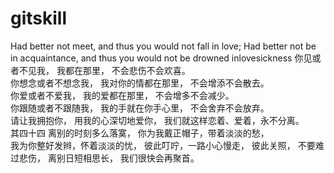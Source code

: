 # gitskill
Had better not meet, and thus you would not fall in love;   Had better not be in acquaintance, and thus you would not be drowned inlovesickness
你见或者不见我，  我都在那里，  不会悲伤不会欢喜。  
你想念或者不想念我，  我对你的情都在那里，  不会增添不会散去。  
你爱或者不爱我，  我的爱都在那里，  不会增多不会减少。  
你跟随或者不跟随我，  我的手就在你手心里，  不会舍弃不会放弃。  
请让我拥抱你，  用我的心深切地爱你，  我们就这样恋着、爱着，永不分离。  
其四十四  离别的时刻多么落寞，   你为我戴正帽子，带着淡淡的愁，  
我为你整好发辫，怀着淡淡的忧，  彼此叮咛，一路小心慢走，  彼此关照，
不要难过悲伤，  离别日短相思长，  我们很快会再聚首。